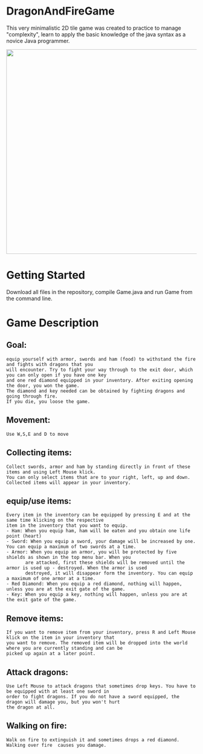 # DragonAndFireGame
This very minimalistic 2D tile game was created to practice to manage "complexity", learn to apply the basic knowledge
of the java syntax as a novice Java programmer.
<p align="center">
  <img src="https://user-images.githubusercontent.com/43107602/67617122-28c14300-f7e0-11e9-9bf0-c58b5b535cbd.png"        height="540" width="960">
 </p>
 
# Getting Started
Download all files in the repository, compile Game.java and run Game from the command line.


# Game Description
## Goal:
    equip yourself with armor, swords and ham (food) to withstand the fire and fights with dragons that you
    will encounter. Try to fight your way through to the exit door, which you can only open if you have one key
    and one red diamond equipped in your inventory. After exiting opening the door, you won the game.
    The diamond and key needed can be obtained by fighting dragons and going through fire.
    If you die, you loose the game.
## Movement:
    Use W,S,E and D to move
## Collecting items:
    Collect swords, armor and ham by standing directly in front of these items and using Left Mouse klick.
    You can only select items that are to your right, left, up and down.
    Collected items will appear in your inventory.
## equip/use items:
    Every item in the inventory can be equipped by pressing E and at the same time klicking on the respective
    item in the inventory that you want to equip.
    - Ham: When you equip ham, ham will be eaten and you obtain one life point (heart)
    - Sword: When you equip a sword, your damage will be increased by one. You can equip a maximum of two swords at a time.
    - Armor: When you equip an armor, you will be protected by five shields as shown in the top menu bar. When you
           are attacked, first these shields will be removed until the armor is used up - destroyed. When the armor is used
           destroyed, it will disappear form the inventory. You can equip a maximum of one armor at a time.
    - Red Diamond: When you equip a red diamond, nothing will happen, unless you are at the exit gate of the game.
    - Key: When you equip a key, nothing will happen, unless you are at the exit gate of the game.
## Remove items:
    If you want to remove item from your inventory, press R and Left Mouse klick on the item in your inventory that
    you want to remove. The removed item will be dropped into the world where you are currently standing and can be
    picked up again at a later point.
## Attack dragons:
    Use Left Mouse to attack dragons that sometimes drop keys. You have to be equipped with at least one sword in
    order to fight dragons. If you do not have a sword equipped, the dragon will damage you, but you won't hurt
    the dragon at all.
## Walking on fire:
    Walk on fire to extinguish it and sometimes drops a red diamond. Walking over fire  causes you damage.
